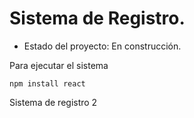 <h1> Sistema de Registro. </h1>

- Estado del proyecto: En construcción.

Para ejecutar el sistema

````npm install react````

Sistema de registro 2
